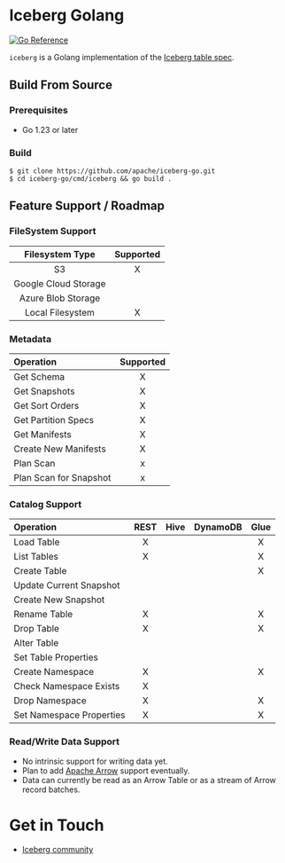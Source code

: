 <!--
 - Licensed to the Apache Software Foundation (ASF) under one or more
 - contributor license agreements.  See the NOTICE file distributed with
 - this work for additional information regarding copyright ownership.
 - The ASF licenses this file to You under the Apache License, Version 2.0
 - (the "License"); you may not use this file except in compliance with
 - the License.  You may obtain a copy of the License at
 -
 -   http://www.apache.org/licenses/LICENSE-2.0
 -
 - Unless required by applicable law or agreed to in writing, software
 - distributed under the License is distributed on an "AS IS" BASIS,
 - WITHOUT WARRANTIES OR CONDITIONS OF ANY KIND, either express or implied.
 - See the License for the specific language governing permissions and
 - limitations under the License.
 -->

# Iceberg Golang

[![Go Reference](https://pkg.go.dev/badge/github.com/apache/iceberg-go.svg)](https://pkg.go.dev/github.com/apache/iceberg-go)

`iceberg` is a Golang implementation of the [Iceberg table spec](https://iceberg.apache.org/spec/).

## Build From Source

### Prerequisites

* Go 1.23 or later

### Build

```shell
$ git clone https://github.com/apache/iceberg-go.git
$ cd iceberg-go/cmd/iceberg && go build .
```

## Feature Support / Roadmap

### FileSystem Support

| Filesystem Type      | Supported |
| :------------------: | :-------: |
| S3                   |    X      |
| Google Cloud Storage |           |
| Azure Blob Storage   |           |
| Local Filesystem     |    X      |

### Metadata

| Operation                | Supported |
| :----------------------- | :-------: |
| Get Schema               |     X     |
| Get Snapshots            |     X     |
| Get Sort Orders          |     X     |
| Get Partition Specs      |     X     |
| Get Manifests            |     X     |
| Create New Manifests     |     X     |
| Plan Scan                |     x     |
| Plan Scan for Snapshot   |     x     |

### Catalog Support

| Operation                | REST | Hive | DynamoDB | Glue |
|:-------------------------|:----:| :--: | :------: | :--: |
| Load Table               |  X   |      |          |  X   |
| List Tables              |  X   |      |          |  X   |
| Create Table             |      |      |          |  X   |
| Update Current Snapshot  |      |      |          |      |
| Create New Snapshot      |      |      |          |      |
| Rename Table             |  X   |      |          |  X   |
| Drop Table               |  X   |      |          |  X   |
| Alter Table              |      |      |          |      |
| Set Table Properties     |      |      |          |      |
| Create Namespace         |  X   |      |          |  X   |
| Check Namespace Exists   |  X   |      |          |     |
| Drop Namespace           |  X   |      |          |  X   |
| Set Namespace Properties |  X   |      |          |  X   |

### Read/Write Data Support

* No intrinsic support for writing data yet.
* Plan to add [Apache Arrow](https://pkg.go.dev/github.com/apache/arrow-go/) support eventually.
* Data can currently be read as an Arrow Table or as a stream of Arrow record batches.

# Get in Touch

- [Iceberg community](https://iceberg.apache.org/community/)
